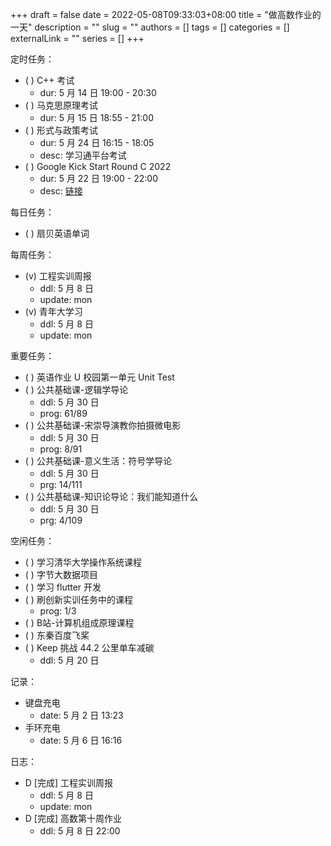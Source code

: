 +++ 
draft = false
date = 2022-05-08T09:33:03+08:00
title = "做高数作业的一天"
description = ""
slug = ""
authors = []
tags = []
categories = []
externalLink = ""
series = []
+++

定时任务：
- ( ) C++ 考试
    - dur: 5 月 14 日 19:00 - 20:30
- ( ) 马克思原理考试
    - dur: 5 月 15 日 18:55 - 21:00
- ( ) 形式与政策考试
    - dur: 5 月 24 日 16:15 - 18:05
    - desc: 学习通平台考试
- ( ) Google Kick Start Round C 2022
    - dur: 5 月 22 日 19:00 - 22:00
    - desc: [链接](https://codingcompetitions.withgoogle.com/kickstart)

每日任务：
- ( ) 扇贝英语单词

每周任务：
- (v) 工程实训周报
    - ddl: 5 月 8 日
    - update: mon
- (v) 青年大学习
    - ddl: 5 月 8 日
    - update: mon

重要任务：
- ( ) 英语作业 U 校园第一单元 Unit Test
- ( ) 公共基础课-逻辑学导论
    - ddl: 5 月 30 日
    - prog: 61/89
- ( ) 公共基础课-宋崇导演教你拍摄微电影
    - ddl: 5 月 30 日
    - prog: 8/91
- ( ) 公共基础课-意义生活：符号学导论
    - ddl: 5 月 30 日
    - prg: 14/111
- ( ) 公共基础课-知识论导论：我们能知道什么
    - ddl: 5 月 30 日
    - prg: 4/109

空闲任务：
- ( ) 学习清华大学操作系统课程
- ( ) 字节大数据项目
- ( ) 学习 flutter 开发
- ( ) 刷创新实训任务中的课程
    - prog: 1/3
- ( ) B站-计算机组成原理课程
- ( ) 东秦百度飞桨
- ( ) Keep 挑战 44.2 公里单车减碳
    - ddl: 5 月 20 日

记录：
- 键盘充电
  - date: 5 月 2 日 13:23
- 手环充电
  - date: 5 月 6 日 16:16

日志：
- D [完成] 工程实训周报
    - ddl: 5 月 8 日
    - update: mon
- D [完成] 高数第十周作业
    - ddl: 5 月 8 日 22:00